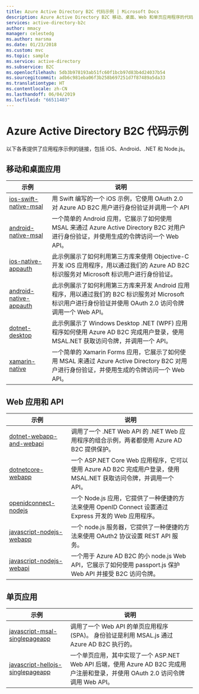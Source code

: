 ```yaml
---
title: Azure Active Directory B2C 代码示例 | Microsoft Docs
description: Azure Active Directory B2C 移动、桌面、Web 和单页应用程序的代码示例。
services: active-directory-b2c
author: mmacy
manager: celestedg
ms.author: marsma
ms.date: 01/23/2018
ms.custom: mvc
ms.topic: sample
ms.service: active-directory
ms.subservice: B2C
ms.openlocfilehash: 5db3b978193ab51fc60f1bcb97d83b4d24037b54
ms.sourcegitcommit: adb6c981eba06f3b258b697251d7f87489a5da33
ms.translationtype: HT
ms.contentlocale: zh-CN
ms.lasthandoff: 06/04/2019
ms.locfileid: "66511403"
---
```

# <a name="azure-active-directory-b2c-code-samples"></a>Azure Active Directory B2C 代码示例

以下各表提供了应用程序示例的链接，包括 iOS、Android、.NET 和 Node.js。

## <a name="mobile-and-desktop-apps"></a>移动和桌面应用

| 示例 | 说明 |
|--------| ----------- |
| [ios-swift-native-msal](https://github.com/Azure-Samples/active-directory-b2c-ios-swift-native-msal) | 用 Swift 编写的一个 iOS 示例，它使用 OAuth 2.0 对 Azure AD B2C 用户进行身份验证并调用一个 API |
| [android-native-msal](https://github.com/Azure-Samples/active-directory-b2c-android-native-msal) | 一个简单的 Android 应用，它展示了如何使用 MSAL 来通过 Azure Active Directory B2C 对用户进行身份验证，并使用生成的令牌访问一个 Web API。 |
| [ios-native-appauth](https://github.com/Azure-Samples/active-directory-b2c-ios-native-appauth) | 此示例展示了如何利用第三方库来使用 Objective-C 开发 iOS 应用程序，用以通过我们的 Azure AD B2C 标识服务对 Microsoft 标识用户进行身份验证。 |
| [android-native-appauth](https://github.com/Azure-Samples/active-directory-b2c-android-native-appauth) | 此示例展示了如何利用第三方库来开发 Android 应用程序，用以通过我们的 B2C 标识服务对 Microsoft 标识用户进行身份验证并使用 OAuth 2.0 访问令牌调用一个 Web API。 |
| [dotnet-desktop](https://github.com/Azure-Samples/active-directory-b2c-dotnet-desktop) | 此示例展示了 Windows Desktop .NET (WPF) 应用程序如何使用 Azure AD B2C 完成用户登录，使用 MSAL.NET 获取访问令牌，并调用一个 API。 | 
| [xamarin-native](https://github.com/Azure-Samples/active-directory-b2c-xamarin-native) | 一个简单的 Xamarin Forms 应用，它展示了如何使用 MSAL 来通过 Azure Active Directory B2C 对用户进行身份验证，并使用生成的令牌访问一个 Web API。 |

## <a name="web-apps-and-apis"></a>Web 应用和 API

| 示例 | 说明 |
|--------| ----------- |
| [dotnet-webapp-and-webapi](https://github.com/Azure-Samples/active-directory-b2c-dotnet-webapp-and-webapi) | 调用了一个 .NET Web API 的 .NET Web 应用程序的组合示例，两者都使用 Azure AD B2C 提供保护。 |
| [dotnetcore-webapp](https://github.com/Azure-Samples/active-directory-b2c-dotnetcore-webapp) | 一个 ASP.NET Core Web 应用程序，它可以使用 Azure AD B2C 完成用户登录，使用 MSAL.NET 获取访问令牌，并调用一个 API。 |
| [openidconnect-nodejs](https://github.com/AzureADQuickStarts/B2C-WebApp-OpenIDConnect-NodeJS) | 一个 Node.js 应用，它提供了一种便捷的方法来使用 OpenID Connect 设置通过 Express 开发的 Web 应用程序。 |
| [javascript-nodejs-webapp](https://github.com/AzureADQuickStarts/active-directory-b2c-javascript-nodejs-webapp) | 一个 node.js 服务器，它提供了一种便捷的方法来使用 OAuth2 协议设置 REST API 服务。 |
| [javascript-nodejs-webapi](https://github.com/Azure-Samples/active-directory-b2c-javascript-nodejs-webapi) | 一个用于 Azure AD B2C 的小 node.js Web API，它展示了如何使用 passport.js 保护 Web API 并接受 B2C 访问令牌。 |

## <a name="single-page-apps"></a>单页应用

| 示例 | 说明 |
|--------| ----------- |
| [javascript-msal-singlepageapp](https://github.com/Azure-Samples/active-directory-b2c-javascript-msal-singlepageapp) | 调用了一个 Web API 的单页应用程序 (SPA)。 身份验证是利用 MSAL.js 通过 Azure AD B2C 执行的。 | 
| [javascript-hellojs-singlepageapp](https://github.com/Azure-Samples/active-directory-b2c-javascript-hellojs-singlepageapp) | 一个单页应用，其中实现了一个 ASP.NET Web API 后端，使用 Azure AD B2C 完成用户注册和登录，并使用 OAuth 2.0 访问令牌调用 Web API。 |
